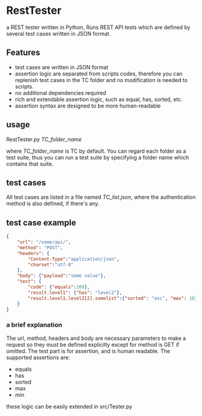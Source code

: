 # RestTester
a REST tester written in Python, Runs REST API tests which are defined by several test cases written in JSON format.

## Features
- test cases are written in JSON format
- assertion logic are separated from scripts codes, therefore you can replenish test cases in the TC folder and no modification is needed to scripts.
- no additional dependencies required
- rich and extendable assertion logic, such as equal, has, sorted, etc.
- assertion syntax are designed to be more human-readable

## usage

RestTester.py *TC_folder_name*


where *TC_folder_name* is TC by default. You can regard each folder as a test suite, thus you can run a test suite by specifying a folder name which contains that suite.

## test cases
All test cases are listed in a file named *TC_list.json*, where the authentication method is also defined, if there's any.

## test case example
```json
{
    "url": "/some/api/",
    "method": "POST",
    "headers": {
        "Content-Type":"application/json",
        "charset":"utf-8"
    },
    "body": {"payload":"some value"},
    "test": {
        "code": {"equals":200},
        "result.level1": {"has": "level2"},
        "result.level1.level2[2].somelist":{"sorted": "asc", "max": 10}
    }
}
```
### a brief explanation
The url, method, headers and body are necessary parameters to make a request so they must be defined explicitly except for method is GET if omitted.
The test part is for assertion, and is human readable. The supported assertions are:
- equals
- has
- sorted
- max
- min

 these logic can be easily extended in src/Tester.py
